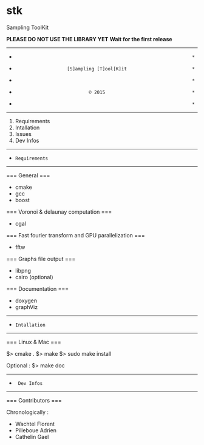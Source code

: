 # stk
Sampling ToolKit


**PLEASE DO NOT USE THE LIBRARY YET**
**Wait for the first release**

************************************************************************
*                                                                      *
*                        [S]ampling [T]ool[K]it                        *
*                                                                      *
*                                © 2015                                *
*                                                                      *
************************************************************************


1. Requirements
2. Intallation
3. Issues
4. Dev Infos

************************************************************************
*     Requirements
************************************************************************

=== General ===
 - cmake
 - gcc
 - boost
  
  
=== Voronoi & delaunay computation ===
 - cgal
 
 
=== Fast fourier transform and GPU parallelization ===
 - fftw
  
  
=== Graphs file output ===
 - libpng
 - cairo (optional)
  
  
=== Documentation ===
 - doxygen
 - graphViz
  


************************************************************************
*     Intallation
************************************************************************

=== Linux & Mac ===
 
$> cmake .
$> make
$> sudo make install

Optional :
$> make doc


************************************************************************
*      Dev Infos
************************************************************************

=== Contributors ===

Chronologically :
 - Wachtel Florent
 - Pilleboue Adrien
 - Cathelin Gael

